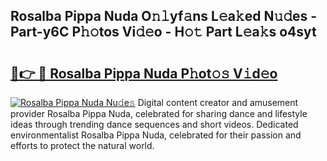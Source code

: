 ## Rosalba Pippa Nuda O𝚗𝚕yf𝚊ns L𝚎a𝚔ed N𝚞𝚍es - Part-y6C P𝚑𝚘tos Vi𝚍𝚎o - H𝚘𝚝 Part L𝚎a𝚔s o4syt

# <h2><a href="http://kf4snz.oniu.top/?m=Rosalba+Pippa+Nuda">🔗👉 🔴 Rosalba Pippa Nuda P𝚑ot𝚘𝚜 V𝚒d𝚎o</a></h2>

[![Rosalba Pippa Nuda Nu𝚍e𝚜](https://i.imgur.com/0qMVB7G.gif)](http://kf4snz.oniu.top/?m=Rosalba+Pippa+Nuda)
Digital content creator and amusement provider Rosalba Pippa Nuda, celebrated for sharing dance and lifestyle ideas through trending dance sequences and short videos. Dedicated environmentalist Rosalba Pippa Nuda, celebrated for their passion and efforts to protect the natural world.  

